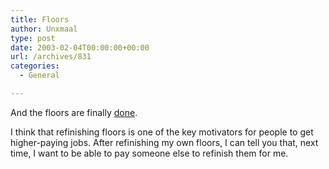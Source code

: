 ```yaml
---
title: Floors
author: Unxmaal
type: post
date: 2003-02-04T00:00:00+00:00
url: /archives/831
categories:
  - General

---
```

And the floors are finally [done][1].

I think that refinishing floors is one of the key motivators for people to get higher-paying jobs. After refinishing my own floors, I can tell you that, next time, I want to be able to pay someone else to refinish them for me.

 [1]: http://unxmaal.com/gallery/922brentwood/aav